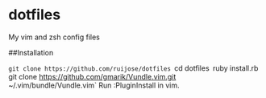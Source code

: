 # dotfiles

My vim and zsh config files

##Installation

`git clone https://github.com/ruijose/dotfiles
`cd dotfiles`
`ruby install.rb`
`git clone https://github.com/gmarik/Vundle.vim.git ~/.vim/bundle/Vundle.vim`
Run :PluginInstall in vim.
